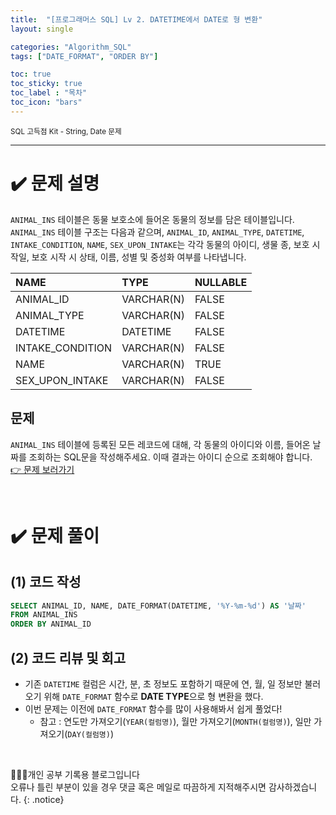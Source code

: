 ```yaml
---
title:  "[프로그래머스 SQL] Lv 2. DATETIME에서 DATE로 형 변환"
layout: single

categories: "Algorithm_SQL"
tags: ["DATE_FORMAT", "ORDER BY"]

toc: true
toc_sticky: true
toc_label : "목차"
toc_icon: "bars"
---
```


<small>SQL 고득점 Kit - String, Date 문제</small>

***

# <span class="half_HL">✔️ 문제 설명</span>
```ANIMAL_INS``` 테이블은 동물 보호소에 들어온 동물의 정보를 담은 테이블입니다. ```ANIMAL_INS``` 테이블 구조는 다음과 같으며, ```ANIMAL_ID```, ```ANIMAL_TYPE```, ```DATETIME```, ```INTAKE_CONDITION```, ```NAME```, ```SEX_UPON_INTAKE```는 각각 동물의 아이디, 생물 종, 보호 시작일, 보호 시작 시 상태, 이름, 성별 및 중성화 여부를 나타냅니다.

|NAME|	TYPE|	NULLABLE|
|:---|:-----|:----------|
|ANIMAL_ID|	VARCHAR(N)|	FALSE|
|ANIMAL_TYPE|	VARCHAR(N)|	FALSE|
|DATETIME|	DATETIME|	FALSE|
|INTAKE_CONDITION|	VARCHAR(N)|	FALSE|
|NAME|	VARCHAR(N)|	TRUE|
|SEX_UPON_INTAKE|	VARCHAR(N)|	FALSE|

## 문제
```ANIMAL_INS``` 테이블에 등록된 모든 레코드에 대해, 각 동물의 아이디와 이름, 들어온 날짜를 조회하는 SQL문을 작성해주세요. 이때 결과는 아이디 순으로 조회해야 합니다.
<br>[👉 문제 보러가기](https://school.programmers.co.kr/learn/courses/30/lessons/59414)

<br>

# <span class="half_HL">✔️ 문제 풀이</span>
## (1) 코드 작성
```sql
SELECT ANIMAL_ID, NAME, DATE_FORMAT(DATETIME, '%Y-%m-%d') AS '날짜'
FROM ANIMAL_INS
ORDER BY ANIMAL_ID
```

## (2) 코드 리뷰 및 회고
- 기존 ```DATETIME``` 컬럼은 시간, 분, 초 정보도 포함하기 때문에 연, 월, 일 정보만 불러오기 위해 ```DATE_FORMAT``` 함수로 **DATE TYPE**으로 형 변환을 했다.
- 이번 문제는 이전에 ```DATE_FORMAT``` 함수를 많이 사용해봐서 쉽게 풀었다!
  - 참고 : 연도만 가져오기(```YEAR(컬럼명)```), 월만 가져오기(```MONTH(컬럼명)```), 일만 가져오기(```DAY(컬럼명)```)

<br>

👩🏻‍💻개인 공부 기록용 블로그입니다
<br>오류나 틀린 부분이 있을 경우 댓글 혹은 메일로 따끔하게 지적해주시면 감사하겠습니다.
{: .notice}
